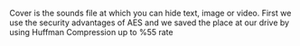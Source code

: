 Cover is the sounds file at which you can hide text, image or video. First we use the security advantages of AES and we saved the place at our drive by using Huffman Compression up to %55 rate
